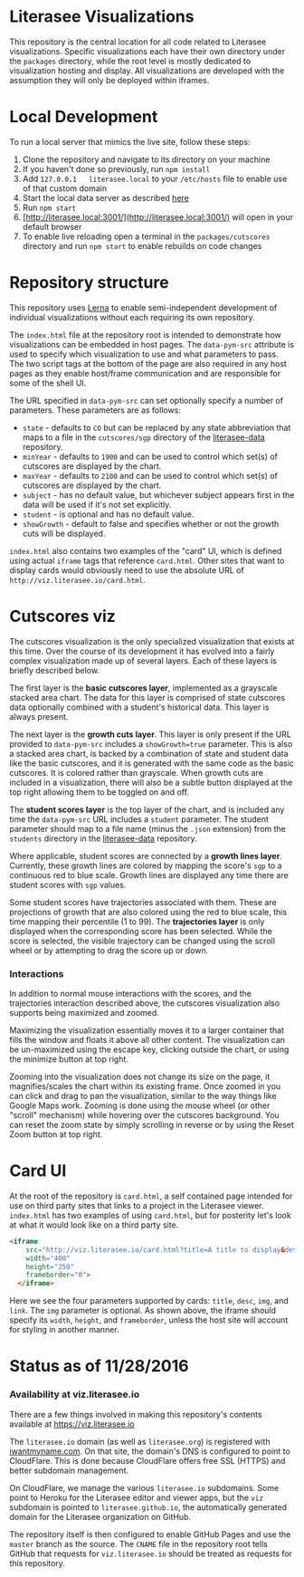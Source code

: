 # Literasee Visualizations

This repository is the central location for all code related to Literasee visualizations. Specific visualizations each have their own directory under the `packages` directory, while the root level is mostly dedicated to visualization hosting and display. All visualizations are developed with the assumption they will only be deployed within iframes.

# Local Development

To run a local server that mimics the live site, follow these steps:

1. Clone the repository and navigate to its directory on your machine
2. If you haven't done so previously, run `npm install`
3. Add `127.0.0.1	literasee.local` to your `/etc/hosts` file to enable use of that custom domain
4. Start the local data server as described [here](https://github.com/Literasee/literasee-data)
5. Run `npm start`
6. [http://literasee.local:3001/](http://literasee.local:3001/) will open in your default browser
7. To enable live reloading open a terminal in the `packages/cutscores` directory and run `npm start` to enable rebuilds on code changes

# Repository structure

This repository uses [Lerna](https://lernajs.io/) to enable semi-independent development of individual visualizations without each requiring its own repository.

The `index.html` file at the repository root is intended to demonstrate how visualizations can be embedded in host pages. The `data-pym-src` attribute is used to specify which visualization to use and what parameters to pass. The two script tags at the bottom of the page are also required in any host pages as they enable host/frame communication and are responsible for some of the shell UI.

The URL specified in `data-pym-src` can set optionally specify a number of parameters. These parameters are as follows:

* `state` - defaults to `CO` but can be replaced by any state abbreviation that maps to a file in the `cutscores/sgp` directory of the [literasee-data](https://github.com/Literasee/literasee-data) repository.
* `minYear` - defaults to `1900` and can be used to control which set(s) of cutscores are displayed by the chart.
* `maxYear` - defaults to `2100` and can be used to control which set(s) of cutscores are displayed by the chart.
* `subject` - has no default value, but whichever subject appears first in the data will be used if it's not set explicitly.
* `student` - is optional and has no default value.
* `showGrowth` - default to false and specifies whether or not the growth cuts will be displayed.

`index.html` also contains two examples of the "card" UI, which is defined using actual `iframe` tags that reference `card.html`. Other sites that want to display cards would obviously need to use the absolute URL of `http://viz.literasee.io/card.html`.

# Cutscores viz

The cutscores visualization is the only specialized visualization that exists at this time. Over the course of its development it has evolved into a fairly complex visualization made up of several layers. Each of these layers is briefly described below.

The first layer is the **basic cutscores layer**, implemented as a grayscale stacked area chart. The data for this layer is comprised of state cutscores data optionally combined with a student's historical data. This layer is always present.

The next layer is the **growth cuts layer**. This layer is only present if the URL provided to `data-pym-src` includes a `showGrowth=true` parameter. This is also a stacked area chart, is backed by a combination of state and student data like the basic cutscores, and it is generated with the same code as the basic cutscores. It is colored rather than grayscale. When growth cuts are included in a visualization, there will also be a subtle button displayed at the top right allowing them to be toggled on and off.

The **student scores layer** is the top layer of the chart, and is included any time the `data-pym-src` URL includes a `student` parameter. The student parameter should map to a file name (minus the `.json` extension) from the `students` directory in the [literasee-data](https://github.com/Literasee/literasee-data) repository.

Where applicable, student scores are connected by a **growth lines layer**. Currently, these growth lines are colored by mapping the score's `sgp` to a continuous red to blue scale. Growth lines are displayed any time there are student scores with `sgp` values.

Some student scores have trajectories associated with them. These are projections of growth that are also colored using the red to blue scale, this time mapping their percentile (1 to 99). The **trajectories layer** is only displayed when the corresponding score has been selected. While the score is selected, the visible trajectory can be changed using the scroll wheel or by attempting to drag the score up or down.

### Interactions

In addition to normal mouse interactions with the scores, and the trajectories interaction described above, the cutscores visualization also supports being maximized and zoomed.

Maximizing the visualization essentially moves it to a larger container that fills the window and floats it above all other content. The visualization can be un-maximized using the escape key, clicking outside the chart, or using the minimize button at top right.

Zooming into the visualization does not change its size on the page, it magnifies/scales the chart within its existing frame. Once zoomed in you can click and drag to pan the visualization, similar to the way things like Google Maps work. Zooming is done using the mouse wheel (or other "scroll" mechanism) while hovering over the cutscores background. You can reset the zoom state by simply scrolling in reverse or by using the Reset Zoom button at top right.

# Card UI

At the root of the repository is `card.html`, a self contained page intended for use on third party sites that links to a project in the Literasee viewer. `index.html` has two examples of using `card.html`, but for posterity let's look at what it would look like on a third party site.

```html
<iframe
    src="http://viz.literasee.io/card.html?title=A title to display&desc=A longer description&img=http://knowbetter.io/logo.png&link=https://literasee.github.io/standard-error-of-measurement/"
    width="400"
    height="250"
    frameborder="0">
  </iframe>
```

Here we see the four parameters supported by cards: `title`, `desc`, `img`, and `link`. The `img` parameter is optional. As shown above, the iframe should specify its `width`, `height`, and `frameborder`, unless the host site will account for styling in another manner.

# Status as of 11/28/2016

### Availability at viz.literasee.io

There are a few things involved in making this repository's contents available at https://viz.literasee.io

The `literasee.io` domain (as well as `literasee.org`) is registered with [iwantmyname.com](iwantmyname.com). On that site, the domain's DNS is configured to point to CloudFlare. This is done because CloudFlare offers free SSL (HTTPS) and better subdomain management.

On CloudFlare, we manage the various `literasee.io` subdomains. Some point to Heroku for the Literasee editor and viewer apps, but the `viz` subdomain is pointed to `literasee.github.io`, the automatically generated domain for the Literasee organization on GitHub.

The repository itself is then configured to enable GitHub Pages and use the `master` branch as the source. The `CNAME` file in the repository root tells GitHub that requests for `viz.literasee.io` should be treated as requests for this repository.
